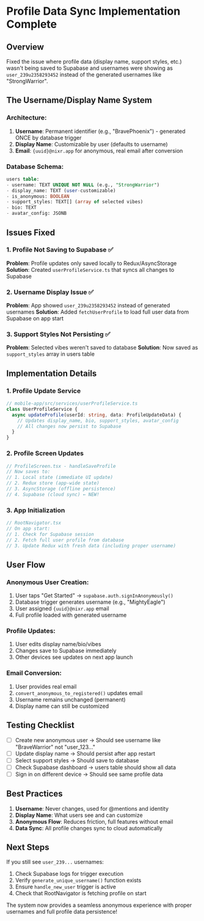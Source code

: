 # Profile Data Sync Implementation Complete

## Overview
Fixed the issue where profile data (display name, support styles, etc.) wasn't being saved to Supabase and usernames were showing as `user_239u2358293452` instead of the generated usernames like "StrongWarrior".

## The Username/Display Name System

### Architecture:
1. **Username**: Permanent identifier (e.g., "BravePhoenix") - generated ONCE by database trigger
2. **Display Name**: Customizable by user (defaults to username)
3. **Email**: `{uuid}@nixr.app` for anonymous, real email after conversion

### Database Schema:
```sql
users table:
- username: TEXT UNIQUE NOT NULL (e.g., "StrongWarrior")
- display_name: TEXT (user-customizable)
- is_anonymous: BOOLEAN
- support_styles: TEXT[] (array of selected vibes)
- bio: TEXT
- avatar_config: JSONB
```

## Issues Fixed

### 1. Profile Not Saving to Supabase ✅
**Problem**: Profile updates only saved locally to Redux/AsyncStorage
**Solution**: Created `userProfileService.ts` that syncs all changes to Supabase

### 2. Username Display Issue ✅  
**Problem**: App showed `user_239u2358293452` instead of generated usernames
**Solution**: Added `fetchUserProfile` to load full user data from Supabase on app start

### 3. Support Styles Not Persisting ✅
**Problem**: Selected vibes weren't saved to database
**Solution**: Now saved as `support_styles` array in users table

## Implementation Details

### 1. Profile Update Service
```typescript
// mobile-app/src/services/userProfileService.ts
class UserProfileService {
  async updateProfile(userId: string, data: ProfileUpdateData) {
    // Updates display_name, bio, support_styles, avatar_config
    // All changes now persist to Supabase
  }
}
```

### 2. Profile Screen Updates
```typescript
// ProfileScreen.tsx - handleSaveProfile
// Now saves to:
// 1. Local state (immediate UI update)
// 2. Redux store (app-wide state)
// 3. AsyncStorage (offline persistence)
// 4. Supabase (cloud sync) ← NEW!
```

### 3. App Initialization
```typescript
// RootNavigator.tsx
// On app start:
// 1. Check for Supabase session
// 2. Fetch full user profile from database
// 3. Update Redux with fresh data (including proper username)
```

## User Flow

### Anonymous User Creation:
1. User taps "Get Started" → `supabase.auth.signInAnonymously()`
2. Database trigger generates username (e.g., "MightyEagle")
3. User assigned `{uuid}@nixr.app` email
4. Full profile loaded with generated username

### Profile Updates:
1. User edits display name/bio/vibes
2. Changes save to Supabase immediately
3. Other devices see updates on next app launch

### Email Conversion:
1. User provides real email
2. `convert_anonymous_to_registered()` updates email
3. Username remains unchanged (permanent)
4. Display name can still be customized

## Testing Checklist

- [ ] Create new anonymous user → Should see username like "BraveWarrior" not "user_123..."
- [ ] Update display name → Should persist after app restart
- [ ] Select support styles → Should save to database
- [ ] Check Supabase dashboard → users table should show all data
- [ ] Sign in on different device → Should see same profile data

## Best Practices

1. **Username**: Never changes, used for @mentions and identity
2. **Display Name**: What users see and can customize
3. **Anonymous Flow**: Reduces friction, full features without email
4. **Data Sync**: All profile changes sync to cloud automatically

## Next Steps

If you still see `user_239...` usernames:
1. Check Supabase logs for trigger execution
2. Verify `generate_unique_username()` function exists
3. Ensure `handle_new_user` trigger is active
4. Check that RootNavigator is fetching profile on start

The system now provides a seamless anonymous experience with proper usernames and full profile data persistence! 
